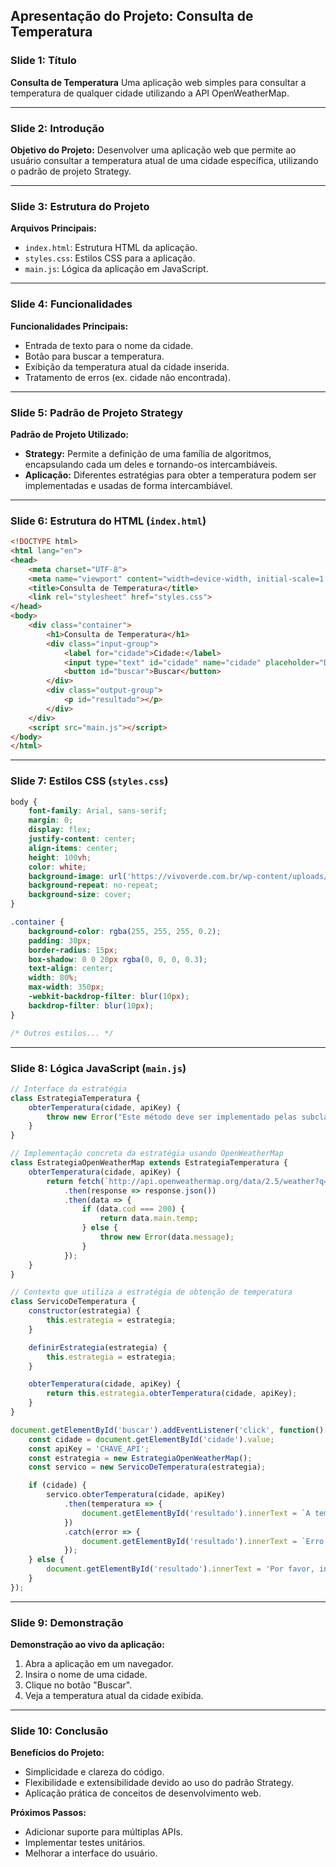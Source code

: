 ## Apresentação do Projeto: Consulta de Temperatura

### Slide 1: Título
**Consulta de Temperatura**
Uma aplicação web simples para consultar a temperatura de qualquer cidade utilizando a API OpenWeatherMap.

---

### Slide 2: Introdução
**Objetivo do Projeto:**
Desenvolver uma aplicação web que permite ao usuário consultar a temperatura atual de uma cidade específica, utilizando o padrão de projeto Strategy.

---

### Slide 3: Estrutura do Projeto
**Arquivos Principais:**
- `index.html`: Estrutura HTML da aplicação.
- `styles.css`: Estilos CSS para a aplicação.
- `main.js`: Lógica da aplicação em JavaScript.

---

### Slide 4: Funcionalidades
**Funcionalidades Principais:**
- Entrada de texto para o nome da cidade.
- Botão para buscar a temperatura.
- Exibição da temperatura atual da cidade inserida.
- Tratamento de erros (ex. cidade não encontrada).

---

### Slide 5: Padrão de Projeto Strategy
**Padrão de Projeto Utilizado:**
- **Strategy:** Permite a definição de uma família de algoritmos, encapsulando cada um deles e tornando-os intercambiáveis.
- **Aplicação:** Diferentes estratégias para obter a temperatura podem ser implementadas e usadas de forma intercambiável.

---

### Slide 6: Estrutura do HTML (`index.html`)
```html
<!DOCTYPE html>
<html lang="en">
<head>
    <meta charset="UTF-8">
    <meta name="viewport" content="width=device-width, initial-scale=1.0">
    <title>Consulta de Temperatura</title>
    <link rel="stylesheet" href="styles.css">
</head>
<body>
    <div class="container">
        <h1>Consulta de Temperatura</h1>
        <div class="input-group">
            <label for="cidade">Cidade:</label>
            <input type="text" id="cidade" name="cidade" placeholder="Digite o nome da cidade">
            <button id="buscar">Buscar</button>
        </div>
        <div class="output-group">
            <p id="resultado"></p>
        </div>
    </div>
    <script src="main.js"></script>
</body>
</html>
```

---

### Slide 7: Estilos CSS (`styles.css`)
```css
body {
    font-family: Arial, sans-serif;
    margin: 0;
    display: flex;
    justify-content: center;
    align-items: center;
    height: 100vh;
    color: white;
    background-image: url('https://vivoverde.com.br/wp-content/uploads/2020/01/weather_capa-720x434.jpg');
    background-repeat: no-repeat;
    background-size: cover;
}

.container {
    background-color: rgba(255, 255, 255, 0.2);
    padding: 30px;
    border-radius: 15px;
    box-shadow: 0 0 20px rgba(0, 0, 0, 0.3);
    text-align: center;
    width: 80%;
    max-width: 350px;
    -webkit-backdrop-filter: blur(10px);
    backdrop-filter: blur(10px);
}

/* Outros estilos... */
```

---

### Slide 8: Lógica JavaScript (`main.js`)
```javascript
// Interface da estratégia
class EstrategiaTemperatura {
    obterTemperatura(cidade, apiKey) {
        throw new Error("Este método deve ser implementado pelas subclasses.");
    }
}

// Implementação concreta da estratégia usando OpenWeatherMap
class EstrategiaOpenWeatherMap extends EstrategiaTemperatura {
    obterTemperatura(cidade, apiKey) {
        return fetch(`http://api.openweathermap.org/data/2.5/weather?q=${cidade}&appid=${apiKey}&units=metric`)
            .then(response => response.json())
            .then(data => {
                if (data.cod === 200) {
                    return data.main.temp;
                } else {
                    throw new Error(data.message);
                }
            });
    }
}

// Contexto que utiliza a estratégia de obtenção de temperatura
class ServicoDeTemperatura {
    constructor(estrategia) {
        this.estrategia = estrategia;
    }

    definirEstrategia(estrategia) {
        this.estrategia = estrategia;
    }

    obterTemperatura(cidade, apiKey) {
        return this.estrategia.obterTemperatura(cidade, apiKey);
    }
}

document.getElementById('buscar').addEventListener('click', function() {
    const cidade = document.getElementById('cidade').value;
    const apiKey = 'CHAVE_API';
    const estrategia = new EstrategiaOpenWeatherMap();
    const servico = new ServicoDeTemperatura(estrategia);

    if (cidade) {
        servico.obterTemperatura(cidade, apiKey)
            .then(temperatura => {
                document.getElementById('resultado').innerText = `A temperatura atual em ${cidade} é ${temperatura.toFixed(1)}°C`;
            })
            .catch(error => {
                document.getElementById('resultado').innerText = `Erro ao obter dados da cidade ${cidade}: ${error.message}`;
            });
    } else {
        document.getElementById('resultado').innerText = 'Por favor, insira o nome da cidade.';
    }
});
```

---

### Slide 9: Demonstração
**Demonstração ao vivo da aplicação:**
1. Abra a aplicação em um navegador.
2. Insira o nome de uma cidade.
3. Clique no botão "Buscar".
4. Veja a temperatura atual da cidade exibida.

---

### Slide 10: Conclusão
**Benefícios do Projeto:**
- Simplicidade e clareza do código.
- Flexibilidade e extensibilidade devido ao uso do padrão Strategy.
- Aplicação prática de conceitos de desenvolvimento web.

**Próximos Passos:**
- Adicionar suporte para múltiplas APIs.
- Implementar testes unitários.
- Melhorar a interface do usuário.